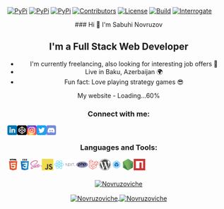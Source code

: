 
[![PyPi][pypi-shield]][pypi-url]
[![PyPi][pypiversion-shield]][pypi-url]
[![PyPi][downloads-shield]][downloads-url]
[![Contributors][contributors-shield]][contributors-url]
[![License][license-shield]][license-url]
[![Build][build-shield]][build-url]
[![Interrogate][interrogate-shield]][interrogate-url]
<!-- [![CodeCov][codecov-shield]][codecov-url] -->

<!-- MARKDOWN LINKS & IMAGES -->
<!-- https://www.markdownguide.org/basic-syntax/#reference-style-links -->
[pypi-shield]: https://img.shields.io/pypi/pyversions/Novruzoviche?style=for-the-badge
[pypi-url]: https://pypi.org/project/Novruzoviche/
[pypiversion-shield]: https://img.shields.io/pypi/v/Novruzoviche?style=for-the-badge

[downloads-shield]: https://img.shields.io/pypi/dm/Novruzoviche?style=for-the-badge
[downloads-url]: https://pypi.org/project/Novruzoviche/
[codecov-shield]: https://img.shields.io/codecov/c/gh/Novruzoviche/Novruzoviche?style=for-the-badge
[codecov-url]: https://codecov.io/gh/Novruzoviche/Novruzoviche
[contributors-shield]: https://img.shields.io/github/contributors/Novruzoviche/Novruzoviche?style=for-the-badge
[contributors-url]: https://github.com/othneildrew/Best-README-Template/graphs/contributors
[license-shield]: https://img.shields.io/github/license/Novruzoviche/Novruzoviche?style=for-the-badge
[license-url]: https://github.com/Novruzoviche/Novruzoviche/blob/main/LICENSE
[linkedin-shield]: https://img.shields.io/badge/-LinkedIn-black.svg?style=for-the-badge&logo=linkedin&colorB=555
[linkedin-url]: https://www.linkedin.com/company/Novruzoviche/
[twitter-shield]: https://img.shields.io/twitter/follow/Novruzoviche?style=for-the-badge
[twitter-url]: https://twitter.com/Novruzoviche
[slack-shield]: https://img.shields.io/badge/-Slack-black.svg?style=for-the-badge&logo=linkedin&colorB=555
[slack-url]: https://Novruzoviche/slack-invite
[build-shield]: https://img.shields.io/github/workflow/status/Novruzoviche/Novruzoviche/Build,%20Lint,%20Unit%20&%20Integration%20Test/develop?logo=github&style=for-the-badge
[build-url]: https://github.com/Novruzoviche/Novruzoviche/actions/workflows/ci.yml
[interrogate-shield]: https://img.shields.io/badge/Interrogate-100%25-brightgreen?style=for-the-badge&logo=interrogate
[interrogate-url]: https://interrogate.readthedocs.io/en/latest/

<div align="center">
### Hi 👋 I'm Sabuhi Novruzov

## I'm a Full Stack Web Developer

- I'm currently freelancing, also looking for interesting job offers 😬
- Live in Baku, Azerbaijan 🌍
- Fun fact: Love playing strategy games 😎

My website - Loading...60%


### Connect with me:

[<img align="left" alt="LinkedIn" width="22px" src="https://raw.githubusercontent.com/edent/SuperTinyIcons/a4aa18dbd7b01ed19ac8a19a7f49eb1f6e56e829/images/svg/linkedin.svg" />][linkedin]
[<img align="left" alt="Codepen" width="22px" src="https://raw.githubusercontent.com/edent/SuperTinyIcons/a4aa18dbd7b01ed19ac8a19a7f49eb1f6e56e829/images/svg/codepen.svg" />][codepen]
[<img align="left" alt="Instagram" width="22px" src="https://raw.githubusercontent.com/edent/SuperTinyIcons/63851670950a28b42df5d73ddebcd65147b7c2cc/images/svg/instagram.svg" />][instagram]
[<img align="left" alt="Twitter" width="22px" src="https://raw.githubusercontent.com/edent/SuperTinyIcons/63851670950a28b42df5d73ddebcd65147b7c2cc/images/svg/twitter.svg" />][twitter]
[<img align="left" alt="Discord" width="22px" src="https://raw.githubusercontent.com/edent/SuperTinyIcons/a4aa18dbd7b01ed19ac8a19a7f49eb1f6e56e829/images/svg/discord.svg" />][discord]


<br />

### Languages and Tools:

<img align="left" alt="HTML5" width="26px" src="https://raw.githubusercontent.com/github/explore/80688e429a7d4ef2fca1e82350fe8e3517d3494d/topics/html/html.png" />
<img align="left" alt="CSS3" width="26px" src="https://raw.githubusercontent.com/github/explore/80688e429a7d4ef2fca1e82350fe8e3517d3494d/topics/css/css.png" />
<img align="left" alt="Sass" width="26px" src="https://raw.githubusercontent.com/github/explore/80688e429a7d4ef2fca1e82350fe8e3517d3494d/topics/sass/sass.png" />
<img align="left" alt="JavaScript" width="26px" src="https://raw.githubusercontent.com/github/explore/80688e429a7d4ef2fca1e82350fe8e3517d3494d/topics/javascript/javascript.png" />
<img align="left" alt="React" width="26px" src="https://raw.githubusercontent.com/github/explore/80688e429a7d4ef2fca1e82350fe8e3517d3494d/topics/react/react.png" />
<img align="left" alt="NextJS" width="26px" src="https://raw.githubusercontent.com/github/explore/28b02bbc9ad9f7a503c43775aebeb515dc2da5fc/topics/nextjs/nextjs.png" />
<img align="left" alt="PHP" width="26px" src="https://raw.githubusercontent.com/github/explore/ccc16358ac4530c6a69b1b80c7223cd2744dea83/topics/php/php.png" />
<img align="left" alt="Laravel" width="26px" src="https://raw.githubusercontent.com/github/explore/56a826d05cf762b2b50ecbe7d492a839b04f3fbf/topics/laravel/laravel.png" />
<img align="left" alt="Wordpress" width="26px" src="https://raw.githubusercontent.com/github/explore/80688e429a7d4ef2fca1e82350fe8e3517d3494d/topics/wordpress/wordpress.png" />
<!-- <img align="left" alt="Gatsby" width="26px" src="https://raw.githubusercontent.com/github/explore/e94815998e4e0713912fed477a1f346ec04c3da2/topics/gatsby/gatsby.png" /> -->
<!-- <img align="left" alt="GraphQL" width="26px" src="https://raw.githubusercontent.com/github/explore/80688e429a7d4ef2fca1e82350fe8e3517d3494d/topics/graphql/graphql.png" /> -->
<img align="left" alt="Webpack" width="26px" src="https://raw.githubusercontent.com/github/explore/80688e429a7d4ef2fca1e82350fe8e3517d3494d/topics/webpack/webpack.png" />
<img align="left" alt="Node.js" width="26px" src="https://raw.githubusercontent.com/github/explore/80688e429a7d4ef2fca1e82350fe8e3517d3494d/topics/nodejs/nodejs.png" />
<img align="left" alt="NPM" width="26px" src="https://raw.githubusercontent.com/github/explore/80688e429a7d4ef2fca1e82350fe8e3517d3494d/topics/npm/npm.png" />
<!-- <img align="left" alt="SQL" width="26px" src="https://raw.githubusercontent.com/github/explore/80688e429a7d4ef2fca1e82350fe8e3517d3494d/topics/mysql/mysql.png" /> -->
<!-- <img align="left" alt="Firebase" width="26px" src="https://raw.githubusercontent.com/github/explore/80688e429a7d4ef2fca1e82350fe8e3517d3494d/topics/firebase/firebase.png" /> -->
<!-- <img align="left" alt="Deno" width="26px" src="https://raw.githubusercontent.com/github/explore/361e2821e2dea67711cde99c9c40ed357061cf27/topics/deno/deno.png" /> -->
<!-- <img align="left" alt="MongoDB" width="26px" src="https://raw.githubusercontent.com/github/explore/80688e429a7d4ef2fca1e82350fe8e3517d3494d/topics/mongodb/mongodb.png" /> -->

<br />
<br />
</div>
<!-- [![Top Langs](https://github-readme-stats.vercel.app/api/top-langs/?username=Novruzoviche&layout=compact)](https://github.com/Novruzoviche/github-readme-stats) -->
  
[linkedin]: https://www.linkedin.com/in/novruzoviche/
[codepen]: https://codepen.io/Novruzovich
[instagram]: https://instagram.com/novruzoviche
[twitter]: https://twitter.com/Novruzoviche
[discord]: https://discord.com/users/Novruzovich#2789

<p align="center"> <a href="https://github.com/ryo-ma/github-profile-trophy"><img src="https://github-profile-trophy.vercel.app/?username=Novruzoviche" alt="Novruzoviche" /></a> </p>

<p align="center">
	<a href="https://github.com/Novruzoviche">
		  <img height="180em" align="center" src="https://github-readme-stats.vercel.app/api?username=Novruzoviche&show_icons=true&locale=en&theme=dark&include_all_commits=true&count_private=true" alt="Novruzoviche"/>
		  <img height="180em" align="center" src="https://github-readme-stats.vercel.app/api/top-langs?username=Novruzoviche&show_icons=true&locale=en&layout=compact&langs_count=8&theme=dark" alt="Novruzoviche"/>
	</a>
</p>


